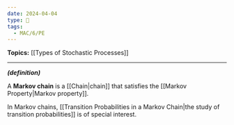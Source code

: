 ```yaml
---
date: 2024-04-04
type: 🧠
tags:
  - MAC/6/PE
---
```


**Topics:** [[Types of Stochastic Processes]]

---

_**(definition)**_

A **Markov chain** is a [[Chain|chain]] that satisfies the [[Markov Property|Markov property]]. 

In Markov chains, [[Transition Probabilities in a Markov Chain|the study of transition probabilities]] is of special interest.
